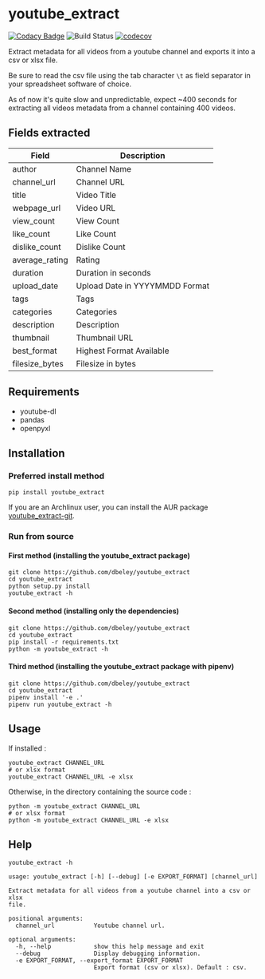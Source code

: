 # youtube_extract

[![Codacy Badge](https://api.codacy.com/project/badge/Grade/131858400ee84232a50c03f4b06c9344)](https://app.codacy.com/manual/dbeley/youtube_extract?utm_source=github.com&utm_medium=referral&utm_content=dbeley/youtube_extract&utm_campaign=Badge_Grade_Dashboard)
![Build Status](https://github.com/dbeley/youtube_extract/workflows/CI/badge.svg)
[![codecov](https://codecov.io/gh/dbeley/youtube_extract/branch/master/graph/badge.svg)](https://codecov.io/gh/dbeley/youtube_extract)

Extract metadata for all videos from a youtube channel and exports it into a csv or xlsx file.

Be sure to read the csv file using the tab character `\t` as field separator in your spreadsheet software of choice.

As of now it's quite slow and unpredictable, expect ~400 seconds for extracting all videos metadata from a channel containing 400 videos.

## Fields extracted

| Field          | Description                    |
|----------------|--------------------------------|
| author         | Channel Name                   |
| channel_url    | Channel URL                    |
| title          | Video Title                    |
| webpage_url    | Video URL                      |
| view_count     | View Count                     |
| like_count     | Like Count                     |
| dislike_count  | Dislike Count                  |
| average_rating | Rating                         |
| duration       | Duration in seconds            |
| upload_date    | Upload Date in YYYYMMDD Format |
| tags           | Tags                           |
| categories     | Categories                     |
| description    | Description                    |
| thumbnail      | Thumbnail URL                  |
| best_format    | Highest Format Available       |
| filesize_bytes | Filesize in bytes              |

## Requirements

- youtube-dl
- pandas
- openpyxl

## Installation

### Preferred install method

```
pip install youtube_extract
```

If you are an Archlinux user, you can install the AUR package [youtube_extract-git](https://aur.archlinux.org/packages/youtube_extract-git).

### Run from source

#### First method (installing the youtube_extract package)

```
git clone https://github.com/dbeley/youtube_extract
cd youtube_extract
python setup.py install
youtube_extract -h
```

#### Second method (installing only the dependencies)

```
git clone https://github.com/dbeley/youtube_extract
cd youtube_extract
pip install -r requirements.txt
python -m youtube_extract -h
```

#### Third method (installing the youtube_extract package with pipenv)

```
git clone https://github.com/dbeley/youtube_extract
cd youtube_extract
pipenv install '-e .'
pipenv run youtube_extract -h
```

## Usage

If installed :

```
youtube_extract CHANNEL_URL
# or xlsx format
youtube_extract CHANNEL_URL -e xlsx
```

Otherwise, in the directory containing the source code :

```
python -m youtube_extract CHANNEL_URL
# or xlsx format
python -m youtube_extract CHANNEL_URL -e xlsx
```

## Help

```
youtube_extract -h
```

```
usage: youtube_extract [-h] [--debug] [-e EXPORT_FORMAT] [channel_url]

Extract metadata for all videos from a youtube channel into a csv or xlsx
file.

positional arguments:
  channel_url           Youtube channel url.

optional arguments:
  -h, --help            show this help message and exit
  --debug               Display debugging information.
  -e EXPORT_FORMAT, --export_format EXPORT_FORMAT
                        Export format (csv or xlsx). Default : csv.
```
